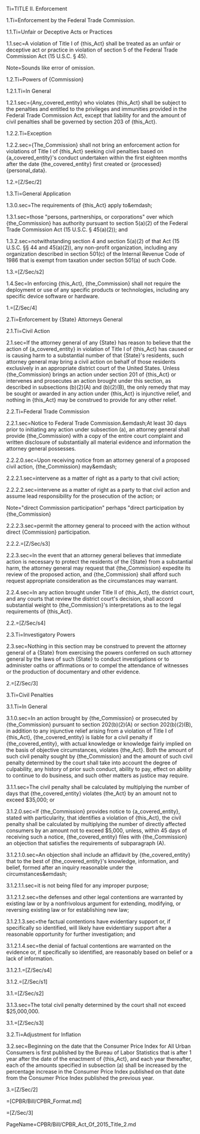 Ti=TITLE II. Enforcement

1.Ti=Enforcement by the Federal Trade Commission.

1.1.Ti=Unfair or Deceptive Acts or Practices

1.1.sec=A violation of Title I of {this_Act} shall be treated as an unfair or deceptive act or practice in violation of section 5 of the Federal Trade Commission Act (15 U.S.C. &sect; 45).

Note=Sounds like error of omission. 

1.2.Ti=Powers of {Commission}

1.2.1.Ti=In General

1.2.1.sec={Any_covered_entity} who violates {this_Act} shall be subject to the penalties and entitled to the privileges and immunities provided in the Federal Trade Commission Act, except that liability for and the amount of civil penalties shall be governed by section 203 of {this_Act}.

1.2.2.Ti=Exception

1.2.2.sec={The_Commission} shall not bring an enforcement action for violations of Title I of {this_Act} seeking civil penalties based on {a_covered_entity}'s conduct undertaken within the first eighteen months after the date {the_covered_entity} first created or {processed} {personal_data}.

1.2.=[Z/Sec/2]

1.3.Ti=General Application

1.3.0.sec=The requirements of {this_Act} apply to&emdash;

1.3.1.sec=those "persons, partnerships, or corporations" over which {the_Commission} has authority pursuant to section 5(a)(2) of the Federal Trade Commission Act (15 U.S.C. &sect; 45(a)(2)); and

1.3.2.sec=notwithstanding section 4 and section 5(a)(2) of that Act (15 U.S.C. &sect;&sect; 44 and 45(a)(2)), any non-profit organization, including any organization described in section 501(c) of the Internal Revenue Code of 1986 that is exempt from taxation under section 501(a) of such Code.

1.3.=[Z/Sec/s2]

1.4.Sec=In enforcing {this_Act}, {the_Commission} shall not require the deployment or use of any specific products or technologies, including any specific device software or hardware.

1.=[Z/Sec/4]


2.Ti=Enforcement by {State} Attorneys General

2.1.Ti=Civil Action

2.1.sec=If the attorney general of any {State} has reason to believe that the action of {a_covered_entity} in violation of Title I of {this_Act} has caused or is causing harm to a substantial number of that {State}'s residents, such attorney general may bring a civil action on behalf of those residents exclusively in an appropriate district court of the United States. Unless {the_Commission} brings an action under section 201 of {this_Act} or intervenes and prosecutes an action brought under this section, as described in subsections (b)(2)(A) and (b)(2)(B), the only remedy that may be sought or awarded in any action under {this_Act} is injunctive relief, and nothing in {this_Act} may be construed to provide for any other relief.

2.2.Ti=Federal Trade Commission

2.2.1.sec=Notice to Federal Trade Commission.&emdash;At least 30 days prior to initiating any action under subsection (a), an attorney general shall provide {the_Commission} with a copy of the entire court complaint and written disclosure of substantially all material evidence and information the attorney general possesses.

2.2.2.0.sec=Upon receiving notice from an attorney general of a proposed civil action, {the_Commission} may&emdash;

2.2.2.1.sec=intervene as a matter of right as a party to that civil action;

2.2.2.2.sec=intervene as a matter of right as a party to that civil action and assume lead responsibility for the prosecution of the action; or

Note="direct Commission participation" perhaps "direct participation by {the_Commission}

2.2.2.3.sec=permit the attorney general to proceed with the action without direct {Commission} participation.

2.2.2.=[Z/Sec/s3]

2.2.3.sec=In the event that an attorney general believes that immediate action is necessary to protect the residents of the {State} from a substantial harm, the attorney general may request that {the_Commission} expedite its review of the proposed action, and {the_Commission} shall afford such request appropriate consideration as the circumstances may warrant.

2.2.4.sec=In any action brought under Title II of {this_Act}, the district court, and any courts that review the district court's decision, shall accord substantial weight to {the_Commission}'s interpretations as to the legal requirements of {this_Act}.

2.2.=[Z/Sec/s4]

2.3.Ti=Investigatory Powers

2.3.sec=Nothing in this section may be construed to prevent the attorney general of a {State} from exercising the powers conferred on such attorney general by the laws of such {State} to conduct investigations or to administer oaths or affirmations or to compel the attendance of witnesses or the production of documentary and other evidence.

2.=[Z/Sec/3]

3.Ti=Civil Penalties

3.1.Ti=In General

3.1.0.sec=In an action brought by {the_Commission} or prosecuted by {the_Commission} pursuant to section 202(b)(2)(A) or section 202(b)(2)(B), in addition to any injunctive relief arising from a violation of Title I of {this_Act}, {the_covered_entity} is liable for a civil penalty if {the_covered_entity}, with actual knowledge or knowledge fairly implied on the basis of objective circumstances, violates {the_Act}. Both the amount of such civil penalty sought by {the_Commission} and the amount of such civil penalty determined by the court shall take into account the degree of culpability, any history of prior such conduct, ability to pay, effect on ability to continue to do business, and such other matters as justice may require.

3.1.1.sec=The civil penalty shall be calculated by multiplying the number of days that {the_covered_entity} violates {the_Act} by an amount not to exceed $35,000; or

3.1.2.0.sec=If {the_Commission} provides notice to {a_covered_entity}, stated with particularity, that identifies a violation of {this_Act}, the civil penalty shall be calculated by multiplying the number of directly affected consumers by an amount not to exceed $5,000, unless, within 45 days of receiving such a notice, {the_covered_entity} files with {the_Commission} an objection that satisfies the requirements of subparagraph (A).

3.1.2.1.0.sec=An objection shall include an affidavit by {the_covered_entity} that to the best of {the_covered_entity}'s knowledge, information, and belief, formed after an inquiry reasonable under the circumstances&emdash;

3.1.2.1.1.sec=it is not being filed for any improper purpose;

3.1.2.1.2.sec=the defenses and other legal contentions are warranted by existing law or by a nonfrivolous argument for extending, modifying, or reversing existing law or for establishing new law;

3.1.2.1.3.sec=the factual contentions have evidentiary support or, if specifically so identified, will likely have evidentiary support after a reasonable opportunity for further investigation; and

3.1.2.1.4.sec=the denial of factual contentions are warranted on the evidence or, if specifically so identified, are reasonably based on belief or a lack of information.

3.1.2.1.=[Z/Sec/s4]

3.1.2.=[Z/Sec/s1]

3.1.=[Z/Sec/s2]

3.1.3.sec=The total civil penalty determined by the court shall not exceed $25,000,000.

3.1.=[Z/Sec/s3]

3.2.Ti=Adjustment for Inflation

3.2.sec=Beginning on the date that the Consumer Price Index for All Urban Consumers is first published by the Bureau of Labor Statistics that is after 1 year after the date of the enactment of {this_Act}, and each year thereafter, each of the amounts specified in subsection (a) shall be increased by the percentage increase in the Consumer Price Index published on that date from the Consumer Price Index published the previous year.

3.=[Z/Sec/2]

=[CPBR/Bill/CPBR_Format.md]

=[Z/Sec/3]

PageName=CPBR/Bill/CPBR_Act_Of_2015_Title_2.md
